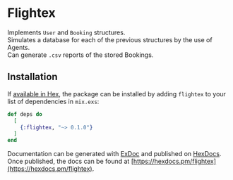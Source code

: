 # Flightex

Implements `User` and `Booking` structures.  
Simulates a database for each of the previous structures by the use of Agents.  
Can generate `.csv` reports of the stored Bookings.

## Installation

If [available in Hex](https://hex.pm/docs/publish), the package can be installed
by adding `flightex` to your list of dependencies in `mix.exs`:

```elixir
def deps do
  [
    {:flightex, "~> 0.1.0"}
  ]
end
```

Documentation can be generated with [ExDoc](https://github.com/elixir-lang/ex_doc)
and published on [HexDocs](https://hexdocs.pm). Once published, the docs can
be found at [https://hexdocs.pm/flightex](https://hexdocs.pm/flightex).

